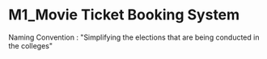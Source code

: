 # M1_Movie Ticket Booking System
Naming Convention : "Simplifying the elections that are being conducted in the colleges"
